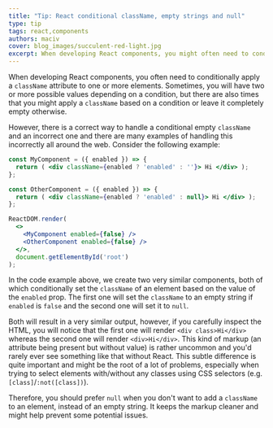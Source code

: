 ```yaml
---
title: "Tip: React conditional className, empty strings and null"
type: tip
tags: react,components
authors: maciv
cover: blog_images/succulent-red-light.jpg
excerpt: When developing React components, you might often need to conditionally apply a className. Learn how to handle empty classNames correctly using this handy tip.
---
```


When developing React components, you often need to conditionally apply a `className` attribute to one or more elements. Sometimes, you will have two or more possible values depending on a condition, but there are also times that you might apply a `className` based on a condition or leave it completely empty otherwise.

However, there is a correct way to handle a conditional empty `className` and an incorrect one and there are many examples of handling this incorrectly all around the web. Consider the following example:

```jsx
const MyComponent = ({ enabled }) => {
  return ( <div className={enabled ? 'enabled' : ''}> Hi </div> );
};

const OtherComponent = ({ enabled }) => {
  return ( <div className={enabled ? 'enabled' : null}> Hi </div> );
};

ReactDOM.render(
  <>
    <MyComponent enabled={false} />
    <OtherComponent enabled={false} />
  </>,
  document.getElementById('root')
);
```

In the code example above, we create two very similar components, both of which conditionally set the `className` of an element based on the value of the `enabled` prop. The first one will set the `className` to an empty string if `enabled` is `false` and the second one will set it to `null`.

Both will result in a very similar output, however, if you carefully inspect the HTML, you will notice that the first one will render `<div class>Hi</div>` whereas the second one will render `<div>Hi</div>`. This kind of markup (an attribute being present but without value) is rather uncommon and you'd rarely ever see something like that without React. This subtle difference is quite important and might be the root of a lot of problems, especially when trying to select elements with/without any classes using CSS selectors (e.g. `[class]`/`:not([class])`).

Therefore, you should prefer `null` when you don't want to add a `className` to an element, instead of an empty string. It keeps the markup cleaner and might help prevent some potential issues.
